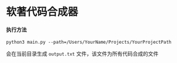 # 软著代码合成器

#### 执行方法

```
python3 main.py --path=/Users/YourName/Projects/YourProjectPath
```

会在当前目录生成 `output.txt` 文件，该文件为所有代码合成的文件